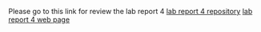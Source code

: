 Please go to this link for review the lab report 4
[lab report 4 repository](https://github.com/TooMuchFish/Lab-Report/blob/main/lab-report-4.md)
[lab report 4 web page](https://toomuchfish.github.io/Lab-Report-4/lab-report-4.html)
